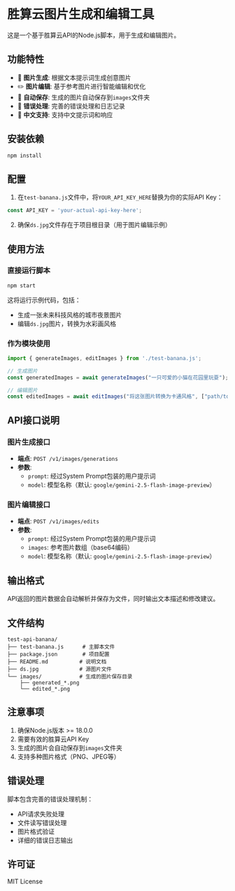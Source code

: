 # 胜算云图片生成和编辑工具

这是一个基于胜算云API的Node.js脚本，用于生成和编辑图片。

## 功能特性

- 🎨 **图片生成**: 根据文本提示词生成创意图片
- ✏️ **图片编辑**: 基于参考图片进行智能编辑和优化
- 💾 **自动保存**: 生成的图片自动保存到`images`文件夹
- 🔧 **错误处理**: 完善的错误处理和日志记录
- 📝 **中文支持**: 支持中文提示词和响应

## 安装依赖

```bash
npm install
```

## 配置

1. 在`test-banana.js`文件中，将`YOUR_API_KEY_HERE`替换为你的实际API Key：

```javascript
const API_KEY = 'your-actual-api-key-here';
```

2. 确保`ds.jpg`文件存在于项目根目录（用于图片编辑示例）

## 使用方法

### 直接运行脚本

```bash
npm start
```

这将运行示例代码，包括：
- 生成一张未来科技风格的城市夜景图片
- 编辑`ds.jpg`图片，转换为水彩画风格

### 作为模块使用

```javascript
import { generateImages, editImages } from './test-banana.js';

// 生成图片
const generatedImages = await generateImages("一只可爱的小猫在花园里玩耍");

// 编辑图片
const editedImages = await editImages("将这张图片转换为卡通风格", ["path/to/image.jpg"]);
```

## API接口说明

### 图片生成接口
- **端点**: `POST /v1/images/generations`
- **参数**: 
  - `prompt`: 经过System Prompt包装的用户提示词
  - `model`: 模型名称（默认: `google/gemini-2.5-flash-image-preview`）

### 图片编辑接口
- **端点**: `POST /v1/images/edits`
- **参数**:
  - `prompt`: 经过System Prompt包装的用户提示词
  - `images`: 参考图片数组（base64编码）
  - `model`: 模型名称（默认: `google/gemini-2.5-flash-image-preview`）

## 输出格式

API返回的图片数据会自动解析并保存为文件，同时输出文本描述和修改建议。

## 文件结构

```
test-api-banana/
├── test-banana.js      # 主脚本文件
├── package.json        # 项目配置
├── README.md          # 说明文档
├── ds.jpg             # 源图片文件
└── images/            # 生成的图片保存目录
    ├── generated_*.png
    └── edited_*.png
```

## 注意事项

1. 确保Node.js版本 >= 18.0.0
2. 需要有效的胜算云API Key
3. 生成的图片会自动保存到`images`文件夹
4. 支持多种图片格式（PNG、JPEG等）

## 错误处理

脚本包含完善的错误处理机制：
- API请求失败处理
- 文件读写错误处理
- 图片格式验证
- 详细的错误日志输出

## 许可证

MIT License
